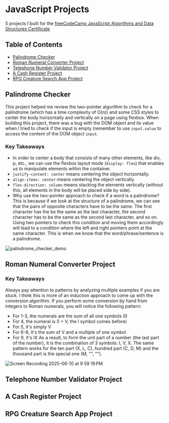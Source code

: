 # JavaScript Projects
5 projects I built for the [freeCodeCamp JavaScript Algorithms and Data Structures Certificate](https://www.freecodecamp.org/learn/javascript-algorithms-and-data-structures-v8/#learn-fetch-and-promises-by-building-an-fcc-authors-page)
## Table of Contents
- [Palindrome Checker](#palindrome-checker)
- [Roman Numeral Converter Project](#roman-numeral-converter-project)
- [Telephone Number Validator Project](#telephone-number-validator-project)
- [A Cash Register Project](#a-cash-register-project)
- [RPG Creature Search App Project](#rpg-creature-search-app-project)

## Palindrome Checker
This project helped me review the two-pointer algorithm to check for a palindrome (which has a time complexity of O(n)) and some CSS styles to center the body horizontally and vertically on a page using flexbox. When building this project, there was a bug with the DOM object and its value when I tried to check if the input is empty (remember to use `input.value` to access the content of the DOM object `input`.
### Key Takeaways
- In order to center a body that consists of many other elements, like div, p, etc., we can use the flexbox layout mode (`display: flex`) that enables us to manipulate elements within the container.
- `justify-content: center` means centering the object horizontally.
- `align-items: center` means centering the object vertically.
- `flex-direction: column` means stacking the elements vertically (without this, all elements in the body will be placed side by side).
- Why use the two-pointer approach to check if a word is a palindrome? This is because if we look at the structure of a palindrome, we can see that the pairs of opposite characters have to be the same. The first character has the be the same as the last character, the second character has to be the same as the second last character, and so on. Using two pointers to check this condition and moving them accordingly will lead to a condition where the left and right pointers point at the same character. This is when we know that the word/phrase/sentence is a palindrome.

![palindrome_checker_demo](https://github.com/user-attachments/assets/7a728ab8-610b-4029-86bb-73198fb8213d)

## Roman Numeral Converter Project
### Key Takeaways
Always pay attention to patterns by analyzing multiple examples if you are stuck. I think this is more of an induction approach to come up with the conversion algorithm. If you perform some conversion by hand from integers to Roman numerals, you will notice the following pattern:
- For 1-3, the numerals are the sum of all one symbols (I)
- For 4, the numeral is (I + V, the I symbol comes before)
- For 5, it's simply V
- For 6-8, it's the sum of V and a multiple of one symbol
- For 9, it's IX
As a result, to form the unit part of a number (the last part of the number), it is the combination of 3 symbols: I, V, X. The same pattern works for the ten part (X, L, C), hundred part (C, D, M) and the thousand part is the special one (M, "", "").

![Screen Recording 2025-06-10 at 9 59 19 PM](https://github.com/user-attachments/assets/101e1e3b-961c-47b2-a6c4-aff14b58c050)
## Telephone Number Validator Project

## A Cash Register Project

## RPG Creature Search App Project

